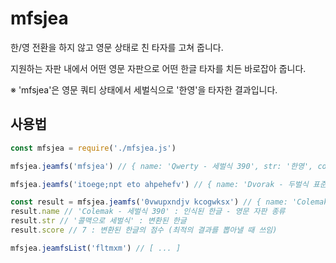 # mfsjea

한/영 전환을 하지 않고 영문 상태로 친 타자를 고쳐 줍니다.

지원하는 자판 내에서 어떤 영문 자판으로 어떤 한글 타자를 치든 바로잡아 줍니다.

※ 'mfsjea'은 영문 쿼티 상태에서 세벌식으로 '한영'을 타자한 결과입니다.


## 사용법
```js
const mfsjea = require('./mfsjea.js')

mfsjea.jeamfs('mfsjea') // { name: 'Qwerty - 세벌식 390', str: '한영', count: 2, score: 2 }

mfsjea.jeamfs('itoege;npt eto ahpehefv') // { name: 'Dvorak - 두벌식 표준', str: '한영키가 안 먹어요.', count: 8, score: 8 }

const result = mfsjea.jeamfs('0vwupxndjv kcogwksx') // { name: 'Colemak - 세벌식 390', str: '콜맥으로 세벌식', count: 7, score: 7 }
result.name // 'Colemak - 세벌식 390' : 인식된 한글 - 영문 자판 종류
result.str // '콜맥으로 세벌식' : 변환된 한글
result.score // 7 : 변환된 한글의 점수 (최적의 결과를 뽑아낼 때 쓰임)

mfsjea.jeamfsList('fltmxm') // [ ... ]
```
